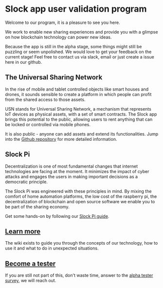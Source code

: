 # Slock app user validation program
Welcome to our program, it is a pleasure to see you here.

We work to enable new sharing experiences and provide you with a glimpse on how blockchain technology can power new ideas.

Because the app is still in the alpha stage, some things might still be puzzling or seem unpolished. We would love to get your feedback on the current stage! Feel free to contact us via slack, email or just create a issue here in our github.

## The Universal Sharing Network
In the rise of mobile and tablet controlled objects like smart houses and drones, it sounds sensible to create a platform in which people can profit from the shared access to those assets.

USN stands for Universal Sharing Network, a mechanism that represents IoT devices as physical assets, with a set of smart contracts. The Slock app brings this potential to the public, allowing users to rent anything that can be locked or controlled via mobile phones.

It is also public - anyone can add assets and extend its functionalities. Jump into the [Github repository](https://github.com/Trusted-IoT-Alliance/usn) for more detailed information.

## Slock Pi
Decentralization is one of most fundamental changes that internet technologies are facing at the moment. It minimizes the impact of cyber attacks and engages the users in making important decisions as a democratic principle.

The Slock Pi was engineered with these principles in mind. By mixing the comfort of home automation platforms, the low cost of the raspberry pi, the decentralization of blockchain and open source software we enable you to be part of the sharing economy.

Get some hands-on by following our [Slock Pi guide](https://github.com/slockit/usn-mvp/wiki).

## [Learn more](https://github.com/slockit/usn-mvp/wiki)
The wiki exists to guide you through the concepts of our technology, how to use it and what to do in unexpected situations.

## [Become a tester](https://docs.google.com/forms/d/e/1FAIpQLScnsMrduVaImF1g9nRMkTnkO4svTbVKY_a-6FV71bdTF_0_UQ/viewform)
If you are still not part of this, don't waste time, answer to the [alpha tester survey](https://docs.google.com/forms/d/e/1FAIpQLScnsMrduVaImF1g9nRMkTnkO4svTbVKY_a-6FV71bdTF_0_UQ/viewform), we will reach out.
